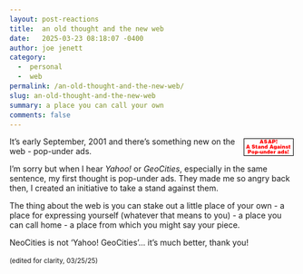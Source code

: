 ```yaml
---
layout: post-reactions
title:  an old thought and the new web
date:   2025-03-23 08:18:07 -0400
author: joe jenett
category:
  -  personal
  -  web
permalink: /an-old-thought-and-the-new-web/
slug: an-old-thought-and-the-new-web
summary: a place you can call your own
comments: false
---
```

<a href="https://joejenett.com/asap/"><img src="/images/asap222.gif" alt="" style="position:relative;float:right;margin:3px;"></a>

It’s early September, 2001 and there’s something new on the web - pop-under ads. 

I’m sorry but when I hear _Yahoo!_ or _GeoCities_, especially in the same sentence, my first thought is pop-under ads. They made me so angry back then, I created an initiative to take a stand against them.

The thing about the web is you can stake out a little place of your own - a place for expressing yourself (whatever that means to you) - a place you can call home - a place from which you might say your piece.

NeoCities is not ‘Yahoo! GeoCities’... it’s much better, thank you!

<p>
<small>
(edited for clarity, 03/25/25)
</small>
</p>
<a style="display:none;" href="https://brid.gy/publish/mastodon"><small>(cross-posted to mastodon)</small></a>